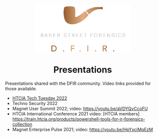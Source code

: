 <div align="center">
 <img style="padding:0;vertical-align:bottom;" height="158" width="311" src="BSF.png"/>
 <p>
  <h1>
   Presentations
  </h1>
 </p>

</div>

Presentations shared with the DFIR community. 
Video links provided for those available.

- [HTCIA Tech Tuesday 2022](https://github.com/dwmetz/Presentations/blob/main/HTCIA_TechTuesday.pdf)
- Techno Security 2022
- Magnet User Summit 2022; video: https://youtu.be/aVDYQvCcoFU
- HTCIA International Conference 2021 video: [HTCIA members] https://train.htcia.org/products/powershell-tools-for-ir-forensics-collection
- Magnet Enterprise Pulse 2021; video: https://youtu.be/HpYxciMqEzM
